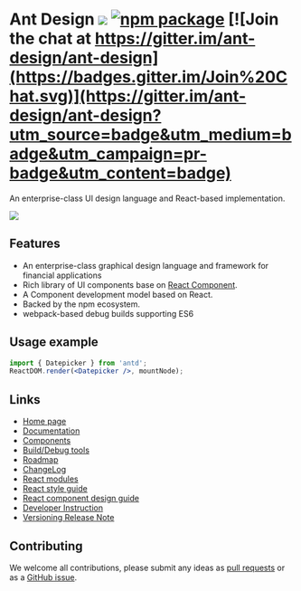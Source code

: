 # Ant Design [![](https://img.shields.io/travis/ant-design/ant-design.svg?style=flat-square)](https://travis-ci.org/ant-design/ant-design) [![npm package](https://img.shields.io/npm/v/antd.svg?style=flat-square)](https://www.npmjs.org/package/antd) [![Join the chat at https://gitter.im/ant-design/ant-design](https://badges.gitter.im/Join%20Chat.svg)](https://gitter.im/ant-design/ant-design?utm_source=badge&utm_medium=badge&utm_campaign=pr-badge&utm_content=badge)

An enterprise-class UI design language and React-based implementation.

![](https://t.alipayobjects.com/images/rmsweb/T11aVgXc4eXXXXXXXX.svg)

## Features

- An enterprise-class graphical design language and framework for financial applications
- Rich library of UI components base on [React Component](http://react-component.github.io/badgeboard/).
- A Component development model based on React.
- Backed by the npm ecosystem.
- webpack-based debug builds supporting ES6


## Usage example

```jsx
import { Datepicker } from 'antd';
ReactDOM.render(<Datepicker />, mountNode);
```

## Links

- [Home page](http://ant.design/)
- [Documentation](http://ant.design/docs/introduce)
- [Components](http://ant.design/components/)
- [Build/Debug tools](https://github.com/ant-design/antd-bin)
- [Roadmap](https://github.com/ant-design/ant-design/issues/9)
- [ChangeLog](CHANGELOG.md)
- [React modules](http://react-component.github.io/)
- [React style guide](https://github.com/react-component/react-component.github.io/blob/master/docs/en-US/component-code-style.md)
- [React component design guide](https://github.com/react-component/react-component.github.io/blob/master/docs/en-US/component-design.md)
- [Developer Instruction](https://github.com/ant-design/ant-design/wiki/%E7%BD%91%E7%AB%99%E5%92%8C%E7%BB%84%E4%BB%B6%E5%BC%80%E5%8F%91%E8%AF%B4%E6%98%8E)
- [Versioning Release Note](https://github.com/ant-design/ant-design/wiki/%E7%89%88%E6%9C%AC%E5%8F%91%E5%B8%83%E6%B5%81%E7%A8%8B)


## Contributing

We welcome all contributions, please submit any ideas as [pull requests](https://github.com/ant-design/ant-design/pulls) or as a [GitHub issue](https://github.com/ant-design/ant-design/issues).
